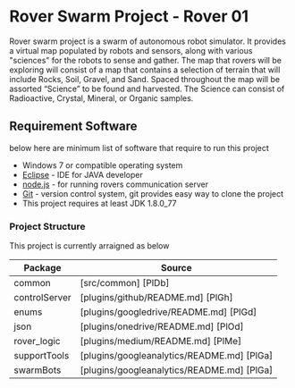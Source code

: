 # Rover Swarm Project - Rover 01

Rover swarm project is a swarm of autonomous robot simulator. It provides a virtual map populated by robots and sensors, along with various "sciences" for the robots to sense and gather.
The map that rovers will be exploring will consist of a map that contains a selection of terrain that will include Rocks, Soil, Gravel, and Sand. Spaced throughout the map will be assorted “Science” to be found and harvested. The Science can consist of Radioactive, Crystal, Mineral, or Organic samples.

## Requirement Software
below here are minimum list of software that require to run this project
* Windows 7 or compatible operating system
* [Eclipse](http://www.eclipse.org/downloads/packages/eclipse-ide-java-developers/keplersr1) - IDE for JAVA developer
* [node.js](https://nodejs.org/en/download/) - for running rovers communication server
* [Git](https://git-scm.com/book/en/v2/Getting-Started-Installing-Git) - version control system, git provides easy way to clone the project
* This project requires at least JDK 1.8.0_77

### Project Structure
This project is currently arraigned as below

| Package | Source |
| ------ | ------ |
| common | [src/common] [PlDb] |
| controlServer | [plugins/github/README.md] [PlGh] |
| enums | [plugins/googledrive/README.md] [PlGd] |
| json | [plugins/onedrive/README.md] [PlOd] |
| rover_logic | [plugins/medium/README.md] [PlMe] |
| supportTools | [plugins/googleanalytics/README.md] [PlGa] |
| swarmBots | [plugins/googleanalytics/README.md] [PlGa] |
